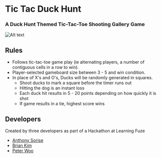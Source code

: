 # Tic Tac Duck Hunt

<h3>A Duck Hunt Themed Tic-Tac-Toe Shooting Gallery Game</h3>

![Alt text](/assets/readme.png?raw=true "Tic Tac Duck Hunt")

## Rules
- Follows tic-tac-toe game play (ie alternating players, a number of contiguous cells in a row to win).
- Player-selected gameboard size between 3 - 5 and win condition.
- In place of X's and O's, Ducks will be randomly generated in squares.
	- Shoot ducks to mark a square before the timer runs out
	- Hitting the dog is an instant loss
	- Each duck hit results in 5 - 20 points depending on how quickly it is shot
	- If game results in a tie, highest score wins

## Developers
Created by three developers as part of a Hackathon at Learning Fuze
  - [Anthony Sorise](https://www.linkedin.com/in/anthony-sorise-6a184b10/ "Anthony's LinkedIn")
  - [Brian Kim](https://www.linkedin.com/in/briandhkimucla/ "Brian's LinkedIn")
  - [Peter Woo](https://www.linkedin.com/in/oowretep/ "Peter's LinkedIn")

